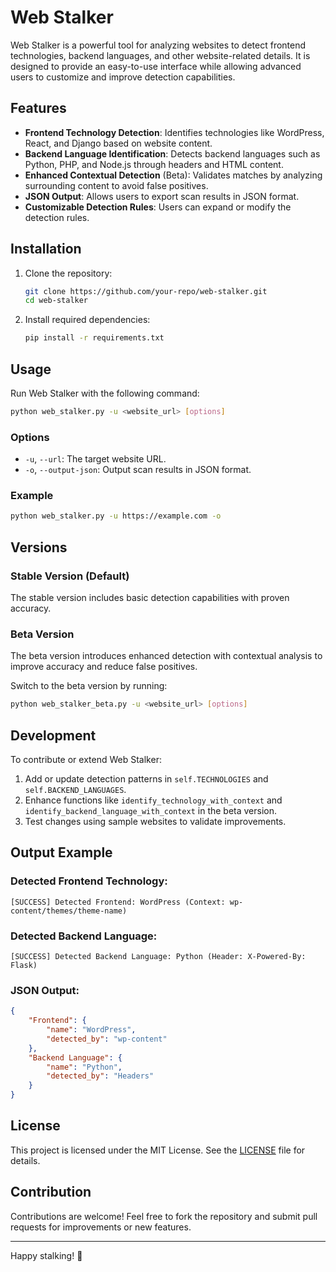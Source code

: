 # Web Stalker

Web Stalker is a powerful tool for analyzing websites to detect frontend technologies, backend languages, and other website-related details. It is designed to provide an easy-to-use interface while allowing advanced users to customize and improve detection capabilities.

## Features

- **Frontend Technology Detection**: Identifies technologies like WordPress, React, and Django based on website content.
- **Backend Language Identification**: Detects backend languages such as Python, PHP, and Node.js through headers and HTML content.
- **Enhanced Contextual Detection** (Beta): Validates matches by analyzing surrounding content to avoid false positives.
- **JSON Output**: Allows users to export scan results in JSON format.
- **Customizable Detection Rules**: Users can expand or modify the detection rules.

## Installation

1. Clone the repository:
   ```bash
   git clone https://github.com/your-repo/web-stalker.git
   cd web-stalker
   ```

2. Install required dependencies:
   ```bash
   pip install -r requirements.txt
   ```

## Usage

Run Web Stalker with the following command:

```bash
python web_stalker.py -u <website_url> [options]
```

### Options
- `-u`, `--url`: The target website URL.
- `-o`, `--output-json`: Output scan results in JSON format.

### Example

```bash
python web_stalker.py -u https://example.com -o
```

## Versions

### Stable Version (Default)
The stable version includes basic detection capabilities with proven accuracy.

### Beta Version
The beta version introduces enhanced detection with contextual analysis to improve accuracy and reduce false positives.

Switch to the beta version by running:

```bash
python web_stalker_beta.py -u <website_url> [options]
```

## Development

To contribute or extend Web Stalker:

1. Add or update detection patterns in `self.TECHNOLOGIES` and `self.BACKEND_LANGUAGES`.
2. Enhance functions like `identify_technology_with_context` and `identify_backend_language_with_context` in the beta version.
3. Test changes using sample websites to validate improvements.

## Output Example

### Detected Frontend Technology:
```
[SUCCESS] Detected Frontend: WordPress (Context: wp-content/themes/theme-name)
```

### Detected Backend Language:
```
[SUCCESS] Detected Backend Language: Python (Header: X-Powered-By: Flask)
```

### JSON Output:
```json
{
    "Frontend": {
        "name": "WordPress",
        "detected_by": "wp-content"
    },
    "Backend Language": {
        "name": "Python",
        "detected_by": "Headers"
    }
}
```

## License

This project is licensed under the MIT License. See the [LICENSE](LICENSE) file for details.

## Contribution

Contributions are welcome! Feel free to fork the repository and submit pull requests for improvements or new features.

---

Happy stalking! 👀
